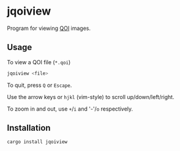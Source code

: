 # jqoiview

Program for viewing [QOI](https://qoiformat.org/) images.

## Usage

To view a QOI file (`*.qoi`)

```sh 
jqoiview <file>
```

To quit, press `Q` or `Escape`.

Use the arrow keys or `hjkl` (vim-style) to scroll up/down/left/right.

To zoom in and out, use `+`/`i` and '-'/`o` respectively.

## Installation

```sh 
cargo install jqoiview
```
